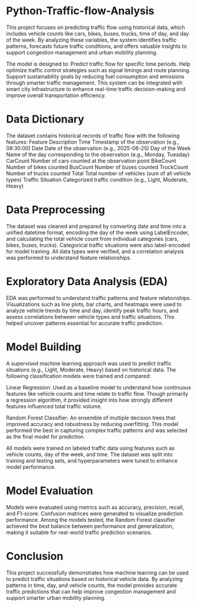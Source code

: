 # Python-Traffic-flow-Analysis 
This project focuses on predicting traffic flow using historical data, which includes vehicle counts like cars, bikes, buses, trucks, time of day, and day of the week. By analyzing these variables, the system identifies traffic patterns, forecasts future traffic conditions, and offers valuable insights to support congestion management and urban mobility planning.

The model is designed to:
Predict traffic flow for specific time periods.
Help optimize traffic control strategies such as signal timings and route planning.
Support sustainability goals by reducing fuel consumption and emissions through smarter traffic management.
This system can be integrated with smart city infrastructure to enhance real-time traffic decision-making and improve overall transportation efficiency.

# Data Dictionary
The dataset contains historical records of traffic flow with the following features:
Feature	                             Description
Time	                    Timestamp of the observation (e.g., 08:30:00)
Date	                    Date of the observation (e.g., 2025-06-25)
Day of the Week	          Name of the day corresponding to the observation (e.g., Monday, Tuesday)
CarCount	                Number of cars counted at the observation point
BikeCount	                Number of bikes counted
BusCount	                Number of buses counted
TruckCount	              Number of trucks counted
Total	                    Total number of vehicles (sum of all vehicle types)
Traffic Situation	        Categorized traffic condition (e.g., Light, Moderate, Heavy)

# Data Preprocessing
The dataset was cleaned and prepared by converting date and time into a unified datetime format, encoding the day of the week using LabelEncoder, and calculating the total vehicle count from individual categories (cars, bikes, buses, trucks). Categorical traffic situations were also label-encoded for model training. All data types were verified, and a correlation analysis was performed to understand feature relationships.

# Exploratory Data Analysis (EDA)
EDA was performed to understand traffic patterns and feature relationships. Visualizations such as line plots, bar charts, and heatmaps were used to analyze vehicle trends by time and day, identify peak traffic hours, and assess correlations between vehicle types and traffic situations. This helped uncover patterns essential for accurate traffic prediction.

# Model Building
A supervised machine learning approach was used to predict traffic situations (e.g., Light, Moderate, Heavy) based on historical data. The following classification models were trained and compared:

Linear Regression:
Used as a baseline model to understand how continuous features like vehicle counts and time relate to traffic flow. Though primarily a regression algorithm, it provided insight into how strongly different features influenced total traffic volume.

Random Forest Classifier: 
An ensemble of multiple decision trees that improved accuracy and robustness by reducing overfitting. This model performed the best in capturing complex traffic patterns and was selected as the final model for prediction.

All models were trained on labeled traffic data using features such as vehicle counts, day of the week, and time. The dataset was split into training and testing sets, and hyperparameters were tuned to enhance model performance.

# Model Evaluation
Models were evaluated using metrics such as accuracy, precision, recall, and F1-score. Confusion matrices were generated to visualize prediction performance. Among the models tested, the Random Forest classifier achieved the best balance between performance and generalization, making it suitable for real-world traffic prediction scenarios.

# Conclusion
This project successfully demonstrates how machine learning can be used to predict traffic situations based on historical vehicle data. By analyzing patterns in time, day, and vehicle counts, the model provides accurate traffic predictions that can help improve congestion management and support smarter urban mobility planning.



